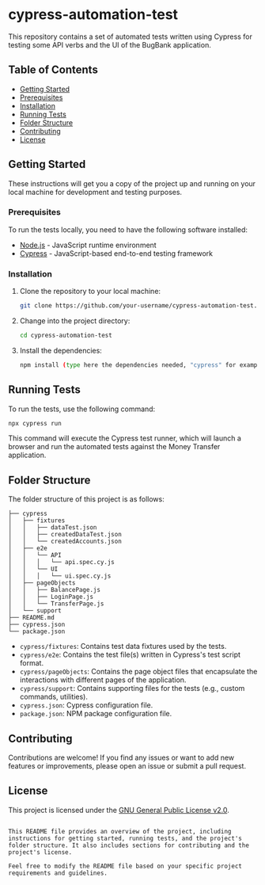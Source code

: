 # cypress-automation-test
This repository contains a set of automated tests written using Cypress for testing some API verbs and the UI of the BugBank application.

## Table of Contents

- [Getting Started](#getting-started)
- [Prerequisites](#prerequisites)
- [Installation](#installation)
- [Running Tests](#running-tests)
- [Folder Structure](#folder-structure)
- [Contributing](#contributing)
- [License](#license)

## Getting Started

These instructions will get you a copy of the project up and running on your local machine for development and testing purposes.

### Prerequisites

To run the tests locally, you need to have the following software installed:

- [Node.js](https://nodejs.org/) - JavaScript runtime environment
- [Cypress](https://www.cypress.io/) - JavaScript-based end-to-end testing framework

### Installation

1. Clone the repository to your local machine:

   ```bash
   git clone https://github.com/your-username/cypress-automation-test.git
   ```

2. Change into the project directory:

   ```bash
   cd cypress-automation-test
   ```

3. Install the dependencies:

   ```bash
   npm install (type here the dependencies needed, "cypress" for example)
   ```

## Running Tests

To run the tests, use the following command:

```bash
npx cypress run
```

This command will execute the Cypress test runner, which will launch a browser and run the automated tests against the Money Transfer application.

## Folder Structure

The folder structure of this project is as follows:

```
├── cypress
│   ├── fixtures
│   │   ├── dataTest.json
│   │   ├── createdDataTest.json
│   │   └── createdAccounts.json
│   ├── e2e
│   │   └── API
│   │   │   └── api.spec.cy.js
│   │   └── UI
│   │   │   └── ui.spec.cy.js
│   ├── pageObjects
│   │   ├── BalancePage.js
│   │   ├── LoginPage.js
│   │   └── TransferPage.js
│   └── support
├── README.md
├── cypress.json
└── package.json
```

- `cypress/fixtures`: Contains test data fixtures used by the tests.
- `cypress/e2e`: Contains the test file(s) written in Cypress's test script format.
- `cypress/pageObjects`: Contains the page object files that encapsulate the interactions with different pages of the application.
- `cypress/support`: Contains supporting files for the tests (e.g., custom commands, utilities).
- `cypress.json`: Cypress configuration file.
- `package.json`: NPM package configuration file.

## Contributing

Contributions are welcome! If you find any issues or want to add new features or improvements, please open an issue or submit a pull request.

## License

This project is licensed under the [GNU General Public License v2.0](LICENSE).
```

This README file provides an overview of the project, including instructions for getting started, running tests, and the project's folder structure. It also includes sections for contributing and the project's license.

Feel free to modify the README file based on your specific project requirements and guidelines.
